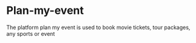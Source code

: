 # Plan-my-event
The platform plan my event is used to book movie tickets, tour packages, any sports or event
